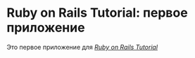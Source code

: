 # Ruby on Rails Tutorial: первое приложение

Это первое приложение для 
[*Ruby on Rails Tutorial*](http://railstutorial.org/)
